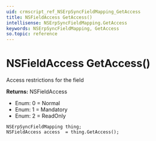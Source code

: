 ```yaml
---
uid: crmscript_ref_NSErpSyncFieldMapping_GetAccess
title: NSFieldAccess GetAccess()
intellisense: NSErpSyncFieldMapping.GetAccess
keywords: NSErpSyncFieldMapping, GetAccess
so.topic: reference
---
```


# NSFieldAccess GetAccess()

Access restrictions for the field

**Returns:** NSFieldAccess

* Enum: 0 = Normal 
* Enum: 1 = Mandatory 
* Enum: 2 = ReadOnly 

```crmscript
NSErpSyncFieldMapping thing;
NSFieldAccess access  = thing.GetAccess();
```

